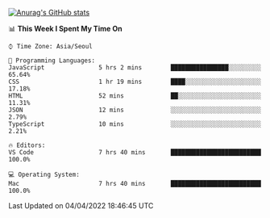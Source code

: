 
<!--
**BHyeonKim/BHyeonKim** is a ✨ _special_ ✨ repository because its `README.md` (this file) appears on your GitHub profile.

Here are some ideas to get you started:

- 🔭 I’m currently working on ...
- 🌱 I’m currently learning ...
- 👯 I’m looking to collaborate on ...
- 🤔 I’m looking for help with ...
- 💬 Ask me about ...
- 📫 How to reach me: ...
- 😄 Pronouns: ...
- ⚡ Fun fact: ...
-->
[![Anurag's GitHub stats](https://github-readme-stats.vercel.app/api?username=BHyeonKim&show_icons=true&theme=dark)
](https://github.com/anuraghazra/github-readme-stats)
<!--START_SECTION:waka-->
📊 **This Week I Spent My Time On** 

```text
⌚︎ Time Zone: Asia/Seoul

💬 Programming Languages: 
JavaScript               5 hrs 2 mins        ████████████████░░░░░░░░░   65.64% 
CSS                      1 hr 19 mins        ████░░░░░░░░░░░░░░░░░░░░░   17.18% 
HTML                     52 mins             ██░░░░░░░░░░░░░░░░░░░░░░░   11.31% 
JSON                     12 mins             ░░░░░░░░░░░░░░░░░░░░░░░░░   2.79% 
TypeScript               10 mins             ░░░░░░░░░░░░░░░░░░░░░░░░░   2.21%

🔥 Editors: 
VS Code                  7 hrs 40 mins       █████████████████████████   100.0%

💻 Operating System: 
Mac                      7 hrs 40 mins       █████████████████████████   100.0%

```


 Last Updated on 04/04/2022 18:46:45 UTC
<!--END_SECTION:waka-->

